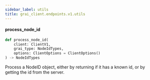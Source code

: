 ```yaml
---
sidebar_label: utils
title: grai_client.endpoints.v1.utils
---
```


#### process\_node\_id

```python
def process_node_id(
    client: ClientV1,
    grai_type: NodeIdTypes,
    options: ClientOptions = ClientOptions()
) -> NodeIdTypes
```

Process a NodeID object, either by returning if it has a known id, or by getting
the id from the server.
